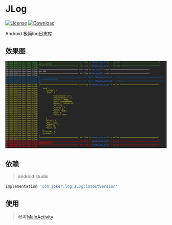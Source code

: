 # JLog

[![License](https://img.shields.io/badge/license-Apache%202-green.svg)](https://www.apache.org/licenses/LICENSE-2.0)
[![Download](https://api.bintray.com/packages/tangsiyuan/maven/myokhttp/images/download.svg) ](https://bintray.com/wrap0673/maven/JLog/_latestVersion)

Android 极简log日志库

## 效果图
![预览图](https://github.com/joker-fu/JLog/blob/master/images/image0.jpg?raw=true)

## 依赖
> android studio
   ```groovy
   implementation 'com.joker.log:JLog:latestVersion'
   ```

## 使用
> 参考[MainActivity](https://github.com/joker-fu/JLog/blob/master/app/src/main/java/com/joker/demo/MainActivity.kt)